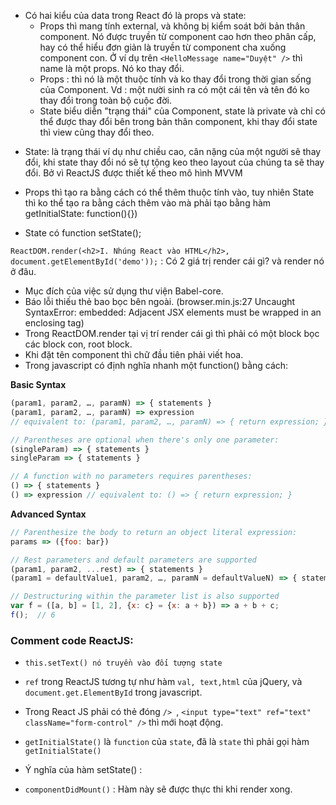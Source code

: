 - Có hai kiểu của data trong React đó là props và state:
  + Props thì mang tính external, và không bị kiểm soát bởi bản thân component. Nó được truyền từ component cao hơn theo phân cấp, hay có thể hiểu đơn giản là truyền từ component cha xuống component con. Ở ví dụ trên ```<HelloMessage name="Duyệt" />``` thì name là một props. Nó ko thay đổi.
  + Props : thì nó là một thuộc tính và ko thay đổi trong thời gian sống của Component. Vd : một nười sinh ra có một cái tên và tên đó ko thay đổi trong toàn bộ cuộc đời.
  + State biểu diễn  "trạng thái" của Component, state là private và chỉ có thể được thay đổi bên trong bản thân component, khi thay đổi state thì view cũng thay đổi theo.
+ State: là trạng thái ví dụ như chiều cao, cân nặng của một người sẽ thay đổi, khi state thay đổi nó sẽ tự tộng keo theo layout của chúng ta sẽ thay đổi. Bở vì ReactJS được thiết kế theo mô hình MVVM
- Props thì tạo ra bằng cách có thể thêm thuộc tính vào, tuy nhiên State thì ko thể tạo ra bằng cách thêm vào mà phải tạo bằng hàm getInitialState: function(){})
+ State có function setState();

```ReactDOM.render(<h2>I. Nhúng React vào HTML</h2>, document.getElementById('demo'));``` : Có 2 giá trị render cái gì? và render nó ở đâu.
- Mục đích của việc sử dụng thư viện Babel-core.
- Báo lỗi thiếu thẻ bao bọc bên ngoài. (browser.min.js:27 Uncaught SyntaxError: embedded: Adjacent JSX elements must be wrapped in an enclosing tag)
- Trong ReactDOM.render tại vị trí render cái gì thì phải có một block bọc các block con, root block.
- Khi đặt tên component thì chữ đầu tiên phải viết hoa.
- Trong javascript có định nghĩa nhanh một function() bằng cách: 

**Basic Syntax**

```javascript
(param1, param2, …, paramN) => { statements }
(param1, param2, …, paramN) => expression
// equivalent to: (param1, param2, …, paramN) => { return expression; }

// Parentheses are optional when there's only one parameter:
(singleParam) => { statements }
singleParam => { statements }

// A function with no parameters requires parentheses:
() => { statements }
() => expression // equivalent to: () => { return expression; }
```

**Advanced Syntax**

```javascript
// Parenthesize the body to return an object literal expression:
params => ({foo: bar})

// Rest parameters and default parameters are supported
(param1, param2, ...rest) => { statements }
(param1 = defaultValue1, param2, …, paramN = defaultValueN) => { statements }

// Destructuring within the parameter list is also supported
var f = ([a, b] = [1, 2], {x: c} = {x: a + b}) => a + b + c;
f();  // 6
```
### Comment code ReactJS:


- ```this.setText() nó truyền vào đối tượng state ```

- ```ref``` trong ReactJS tương tự như hàm ```val, text,html``` của jQuery, và ```document.get.ElementById``` trong javascript.

- Trong React JS phải có thẻ đóng ```/> ```, ```<input type="text" ref="text" className="form-control" />``` thì mới hoạt động.

- ```getInitialState()``` là ```function``` của ```state```, đã là ```state``` thì phải gọi hàm ```getInitialState()```

- Ý nghĩa của hàm setState() :

-  ```componentDidMount()``` : Hàm này sẽ được thực thi khi render xong.